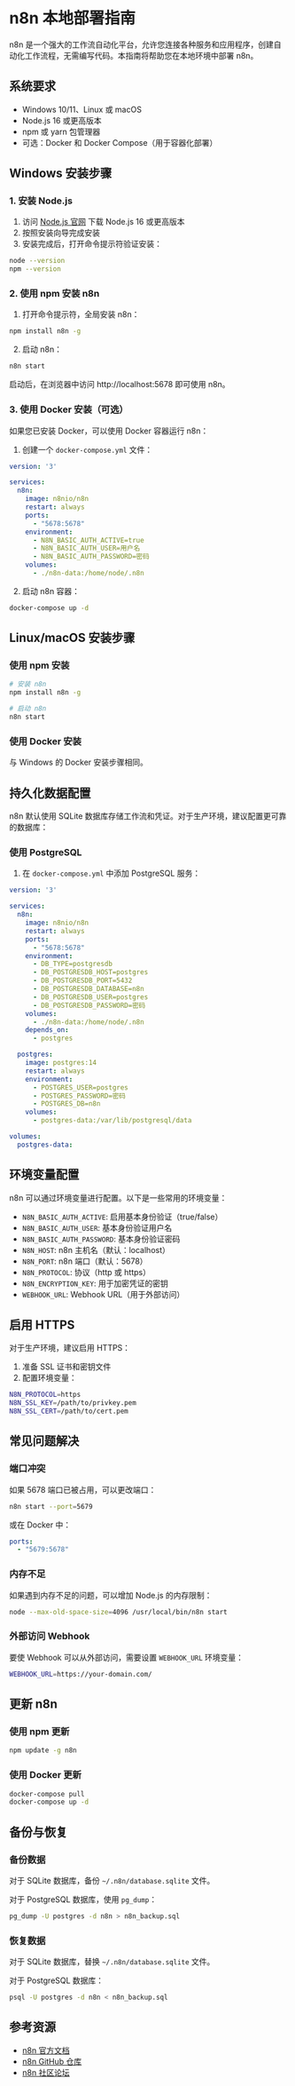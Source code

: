# n8n 本地部署指南

n8n 是一个强大的工作流自动化平台，允许您连接各种服务和应用程序，创建自动化工作流程，无需编写代码。本指南将帮助您在本地环境中部署 n8n。

## 系统要求

- Windows 10/11、Linux 或 macOS
- Node.js 16 或更高版本
- npm 或 yarn 包管理器
- 可选：Docker 和 Docker Compose（用于容器化部署）

## Windows 安装步骤

### 1. 安装 Node.js

1. 访问 [Node.js 官网](https://nodejs.org/) 下载 Node.js 16 或更高版本
2. 按照安装向导完成安装
3. 安装完成后，打开命令提示符验证安装：

```bash
node --version
npm --version
```

### 2. 使用 npm 安装 n8n

1. 打开命令提示符，全局安装 n8n：

```bash
npm install n8n -g
```

2. 启动 n8n：

```bash
n8n start
```

启动后，在浏览器中访问 http://localhost:5678 即可使用 n8n。

### 3. 使用 Docker 安装（可选）

如果您已安装 Docker，可以使用 Docker 容器运行 n8n：

1. 创建一个 `docker-compose.yml` 文件：

```yaml
version: '3'

services:
  n8n:
    image: n8nio/n8n
    restart: always
    ports:
      - "5678:5678"
    environment:
      - N8N_BASIC_AUTH_ACTIVE=true
      - N8N_BASIC_AUTH_USER=用户名
      - N8N_BASIC_AUTH_PASSWORD=密码
    volumes:
      - ./n8n-data:/home/node/.n8n
```

2. 启动 n8n 容器：

```bash
docker-compose up -d
```

## Linux/macOS 安装步骤

### 使用 npm 安装

```bash
# 安装 n8n
npm install n8n -g

# 启动 n8n
n8n start
```

### 使用 Docker 安装

与 Windows 的 Docker 安装步骤相同。

## 持久化数据配置

n8n 默认使用 SQLite 数据库存储工作流和凭证。对于生产环境，建议配置更可靠的数据库：

### 使用 PostgreSQL

1. 在 `docker-compose.yml` 中添加 PostgreSQL 服务：

```yaml
version: '3'

services:
  n8n:
    image: n8nio/n8n
    restart: always
    ports:
      - "5678:5678"
    environment:
      - DB_TYPE=postgresdb
      - DB_POSTGRESDB_HOST=postgres
      - DB_POSTGRESDB_PORT=5432
      - DB_POSTGRESDB_DATABASE=n8n
      - DB_POSTGRESDB_USER=postgres
      - DB_POSTGRESDB_PASSWORD=密码
    volumes:
      - ./n8n-data:/home/node/.n8n
    depends_on:
      - postgres

  postgres:
    image: postgres:14
    restart: always
    environment:
      - POSTGRES_USER=postgres
      - POSTGRES_PASSWORD=密码
      - POSTGRES_DB=n8n
    volumes:
      - postgres-data:/var/lib/postgresql/data

volumes:
  postgres-data:
```

## 环境变量配置

n8n 可以通过环境变量进行配置。以下是一些常用的环境变量：

- `N8N_BASIC_AUTH_ACTIVE`: 启用基本身份验证（true/false）
- `N8N_BASIC_AUTH_USER`: 基本身份验证用户名
- `N8N_BASIC_AUTH_PASSWORD`: 基本身份验证密码
- `N8N_HOST`: n8n 主机名（默认：localhost）
- `N8N_PORT`: n8n 端口（默认：5678）
- `N8N_PROTOCOL`: 协议（http 或 https）
- `N8N_ENCRYPTION_KEY`: 用于加密凭证的密钥
- `WEBHOOK_URL`: Webhook URL（用于外部访问）

## 启用 HTTPS

对于生产环境，建议启用 HTTPS：

1. 准备 SSL 证书和密钥文件
2. 配置环境变量：

```bash
N8N_PROTOCOL=https
N8N_SSL_KEY=/path/to/privkey.pem
N8N_SSL_CERT=/path/to/cert.pem
```

## 常见问题解决

### 端口冲突

如果 5678 端口已被占用，可以更改端口：

```bash
n8n start --port=5679
```

或在 Docker 中：

```yaml
ports:
  - "5679:5678"
```

### 内存不足

如果遇到内存不足的问题，可以增加 Node.js 的内存限制：

```bash
node --max-old-space-size=4096 /usr/local/bin/n8n start
```

### 外部访问 Webhook

要使 Webhook 可以从外部访问，需要设置 `WEBHOOK_URL` 环境变量：

```bash
WEBHOOK_URL=https://your-domain.com/
```

## 更新 n8n

### 使用 npm 更新

```bash
npm update -g n8n
```

### 使用 Docker 更新

```bash
docker-compose pull
docker-compose up -d
```

## 备份与恢复

### 备份数据

对于 SQLite 数据库，备份 `~/.n8n/database.sqlite` 文件。

对于 PostgreSQL 数据库，使用 `pg_dump`：

```bash
pg_dump -U postgres -d n8n > n8n_backup.sql
```

### 恢复数据

对于 SQLite 数据库，替换 `~/.n8n/database.sqlite` 文件。

对于 PostgreSQL 数据库：

```bash
psql -U postgres -d n8n < n8n_backup.sql
```

## 参考资源

- [n8n 官方文档](https://docs.n8n.io/)
- [n8n GitHub 仓库](https://github.com/n8n-io/n8n)
- [n8n 社区论坛](https://community.n8n.io/)